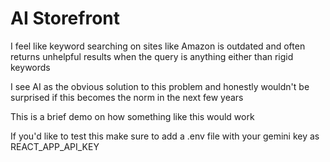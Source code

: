 # AI Storefront

I feel like keyword searching on sites like Amazon is outdated and often returns unhelpful results when the query is anything either than rigid keywords


I see AI as the obvious solution to this problem and honestly wouldn't be surprised if this becomes the norm in the next few years


This is a brief demo on how something like this would work


If you'd like to test this make sure to add a .env file with your gemini key as REACT_APP_API_KEY